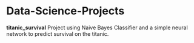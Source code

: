 # Data-Science-Projects

**titanic_survival**
Project using Naive Bayes Classifier and a simple neural network to predict survival on the titanic.
